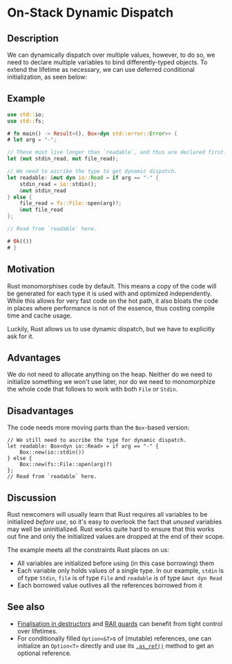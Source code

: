 # On-Stack Dynamic Dispatch

## Description

We can dynamically dispatch over multiple values, however, to do so, we need
to declare multiple variables to bind differently-typed objects. To extend the
lifetime as necessary, we can use deferred conditional initialization, as seen
below:

## Example

```rust
use std::io;
use std::fs;

# fn main() -> Result<(), Box<dyn std::error::Error>> {
# let arg = "-";

// These must live longer than `readable`, and thus are declared first:
let (mut stdin_read, mut file_read);

// We need to ascribe the type to get dynamic dispatch.
let readable: &mut dyn io::Read = if arg == "-" {
    stdin_read = io::stdin();
    &mut stdin_read
} else {
    file_read = fs::File::open(arg)?;
    &mut file_read
};

// Read from `readable` here.

# Ok(())
# }
```

## Motivation

Rust monomorphises code by default. This means a copy of the code will be
generated for each type it is used with and optimized independently. While this
allows for very fast code on the hot path, it also bloats the code in places
where performance is not of the essence, thus costing compile time and cache
usage.

Luckily, Rust allows us to use dynamic dispatch, but we have to explicitly ask
for it.

## Advantages

We do not need to allocate anything on the heap. Neither do we need to
initialize something we won't use later, nor do we need to monomorphize the
whole code that follows to work with both `File` or `Stdin`.

## Disadvantages

The code needs more moving parts than the `Box`-based version:

```rust,ignore
// We still need to ascribe the type for dynamic dispatch.
let readable: Box<dyn io::Read> = if arg == "-" {
    Box::new(io::stdin())
} else {
    Box::new(fs::File::open(arg)?)
};
// Read from `readable` here.
```

## Discussion

Rust newcomers will usually learn that Rust requires all variables to be
initialized *before use*, so it's easy to overlook the fact that *unused*
variables may well be uninitialized. Rust works quite hard to ensure that this
works out fine and only the initialized values are dropped at the end of their
scope.

The example meets all the constraints Rust places on us:

* All variables are initialized before using (in this case borrowing) them
* Each variable only holds values of a single type. In our example, `stdin` is
of type `Stdin`, `file` is of type `File` and `readable` is of type `&mut dyn
Read`
* Each borrowed value outlives all the references borrowed from it

## See also

* [Finalisation in destructors](dtor-finally.md) and
[RAII guards](../patterns/RAII.md) can benefit from tight control over lifetimes.
* For conditionally filled `Option<&T>`s of (mutable) references, one can
initialize an `Option<T>` directly and use its [`.as_ref()`] method to get an
optional reference.

[`.as_ref()`]: https://doc.rust-lang.org/std/option/enum.Option.html#method.as_ref
